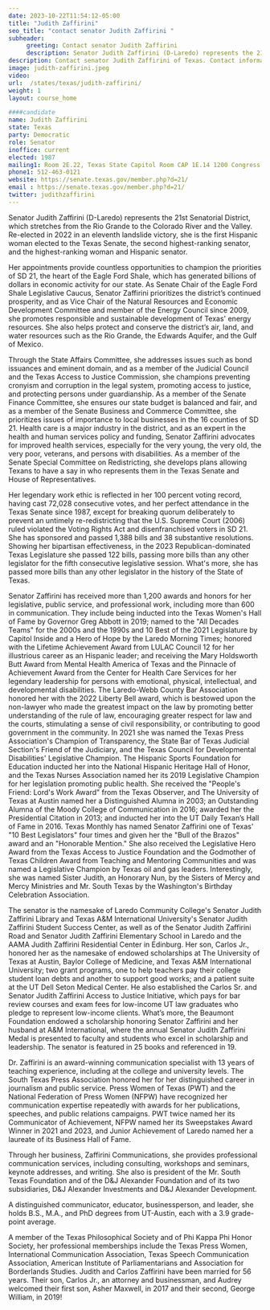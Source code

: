 ```yaml
---
date: 2023-10-22T11:54:12-05:00
title: "Judith Zaffirini"
seo_title: "contact senator Judith Zaffirini "
subheader:
     greeting: Contact senator Judith Zaffirini
     description: Senator Judith Zaffirini (D-Laredo) represents the 21st Senatorial District, which stretches from the Rio Grande to the Colorado River and the Valley. Re-elected in 2022 in an eleventh landslide victory, she is the first Hispanic woman elected to the Texas Senate, the second highest-ranking senator, and the highest-ranking woman and Hispanic senator
description: Contact senator Judith Zaffirini of Texas. Contact information for Judith Zaffirini includes email address, phone number, and mailing address.
image: judith-zaffirini.jpeg
video:
url:  /states/texas/judith-zaffirini/
weight: 1
layout: course_home

####candidate
name: Judith Zaffirini
state: Texas
party: Democratic
role: Senator
inoffice: current
elected: 1987
mailing1: Room 2E.22, Texas State Capitol Room CAP 1E.14 1200 Congress Ave Austin, TX 78711-2068
phone1: 512-463-0121
website: https://senate.texas.gov/member.php?d=21/
email : https://senate.texas.gov/member.php?d=21/
twitter: judithzaffirini
---
```


Senator Judith Zaffirini (D-Laredo) represents the 21st Senatorial District, which stretches from the Rio Grande to the Colorado River and the Valley. Re-elected in 2022 in an eleventh landslide victory, she is the first Hispanic woman elected to the Texas Senate, the second highest-ranking senator, and the highest-ranking woman and Hispanic senator.

Her appointments provide countless opportunities to champion the priorities of SD 21, the heart of the Eagle Ford Shale, which has generated billions of dollars in economic activity for our state. As Senate Chair of the Eagle Ford Shale Legislative Caucus, Senator Zaffirini prioritizes the district’s continued prosperity, and as Vice Chair of the Natural Resources and Economic Development Committee and member of the Energy Council since 2009, she promotes responsible and sustainable development of Texas' energy resources. She also helps protect and conserve the district’s air, land, and water resources such as the Rio Grande, the Edwards Aquifer, and the Gulf of Mexico.

Through the State Affairs Committee, she addresses issues such as bond issuances and eminent domain, and as a member of the Judicial Council and the Texas Access to Justice Commission, she champions preventing cronyism and corruption in the legal system, promoting access to justice, and protecting persons under guardianship. As a member of the Senate Finance Committee, she ensures our state budget is balanced and fair, and as a member of the Senate Business and Commerce Committee, she prioritizes issues of importance to local businesses in the 16 counties of SD 21. Health care is a major industry in the district, and as an expert in the health and human services policy and funding, Senator Zaffirini advocates for improved health services, especially for the very young, the very old, the very poor, veterans, and persons with disabilities. As a member of the Senate Special Committee on Redistricting, she develops plans allowing Texans to have a say in who represents them in the Texas Senate and House of Representatives.

Her legendary work ethic is reflected in her 100 percent voting record, having cast 72,028 consecutive votes, and her perfect attendance in the Texas Senate since 1987, except for breaking quorum deliberately to prevent an untimely re-redistricting that the U.S. Supreme Court (2006) ruled violated the Voting Rights Act and disenfranchised voters in SD 21. She has sponsored and passed 1,388 bills and 38 substantive resolutions. Showing her bipartisan effectiveness, in the 2023 Republican-dominated Texas Legislature she passed 122 bills, passing more bills than any other legislator for the fifth consecutive legislative session. What's more, she has passed more bills than any other legislator in the history of the State of Texas.

Senator Zaffirini has received more than 1,200 awards and honors for her legislative, public service, and professional work, including more than 600 in communication. They include being inducted into the Texas Women's Hall of Fame by Governor Greg Abbott in 2019; named to the "All Decades Teams" for the 2000s and the 1990s and 10 Best of the 2021 Legislature by Capitol Inside and a Hero of Hope by the Laredo Morning Times; honored with the Lifetime Achievement Award from LULAC Council 12 for her illustrious career as an Hispanic leader; and receiving the Mary Holdsworth Butt Award from Mental Health America of Texas and the Pinnacle of Achievement Award from the Center for Health Care Services for her legendary leadership for persons with emotional, physical, intellectual, and developmental disabilities. The Laredo-Webb County Bar Association honored her with the 2022 Liberty Bell award, which is bestowed upon the non-lawyer who made the greatest impact on the law by promoting better understanding of the rule of law, encouraging greater respect for law and the courts, stimulating a sense of civil responsibility, or contributing to good government in the community. In 2021 she was named the Texas Press Association's Champion of Transparency, the State Bar of Texas Judicial Section's Friend of the Judiciary, and the Texas Council for Developmental Disabilities' Legislative Champion. The Hispanic Sports Foundation for Education inducted her into the National Hispanic Heritage Hall of Honor, and the Texas Nurses Association named her its 2019 Legislative Champion for her legislation promoting public health. She received the "People's Friend: Lord's Work Award" from the Texas Observer, and The University of Texas at Austin named her a Distinguished Alumna in 2003; an Outstanding Alumna of the Moody College of Communication in 2016; awarded her the Presidential Citation in 2013; and inducted her into the UT Daily Texan’s Hall of Fame in 2016. Texas Monthly has named Senator Zaffirini one of Texas' "10 Best Legislators" four times and given her the "Bull of the Brazos" award and an "Honorable Mention." She also received the Legislative Hero Award from the Texas Access to Justice Foundation and the Godmother of Texas Children Award from Teaching and Mentoring Communities and was named a Legislative Champion by Texas oil and gas leaders. Interestingly, she was named Sister Judith, an Honorary Nun, by the Sisters of Mercy and Mercy Ministries and Mr. South Texas by the Washington's Birthday Celebration Association.

The senator is the namesake of Laredo Community College's Senator Judith Zaffirini Library and Texas A&M International University's Senator Judith Zaffirini Student Success Center, as well as of the Senator Judith Zaffirini Road and Senator Judith Zaffirini Elementary School in Laredo and the AAMA Judith Zaffirini Residential Center in Edinburg. Her son, Carlos Jr., honored her as the namesake of endowed scholarships at The University of Texas at Austin, Baylor College of Medicine, and Texas A&M International University; two grant programs, one to help teachers pay their college student loan debts and another to support good works; and a patient suite at the UT Dell Seton Medical Center. He also established the Carlos Sr. and Senator Judith Zaffirini Access to Justice Initiative, which pays for bar review courses and exam fees for low-income UT law graduates who pledge to represent low-income clients. What’s more, the Beaumont Foundation endowed a scholarship honoring Senator Zaffirini and her husband at A&M International, where the annual Senator Judith Zaffirini Medal is presented to faculty and students who excel in scholarship and leadership. The senator is featured in 25 books and referenced in 19.

Dr. Zaffirini is an award-winning communication specialist with 13 years of teaching experience, including at the college and university levels. The South Texas Press Association honored her for her distinguished career in journalism and public service. Press Women of Texas (PWT) and the National Federation of Press Women (NFPW) have recognized her communication expertise repeatedly with awards for her publications, speeches, and public relations campaigns. PWT twice named her its Communicator of Achievement, NFPW named her its Sweepstakes Award Winner in 2021 and 2023, and Junior Achievement of Laredo named her a laureate of its Business Hall of Fame.

Through her business, Zaffirini Communications, she provides professional communication services, including consulting, workshops and seminars, keynote addresses, and writing. She also is president of the Mr. South Texas Foundation and of the D&J Alexander Foundation and of its two subsidiaries, D&J Alexander Investments and D&J Alexander Development.

A distinguished communicator, educator, businessperson, and leader, she holds B.S., M.A., and PhD degrees from UT-Austin, each with a 3.9 grade-point average.

A member of the Texas Philosophical Society and of Phi Kappa Phi Honor Society, her professional memberships include the Texas Press Women, International Communication Association, Texas Speech Communication Association, American Institute of Parliamentarians and Association for Borderlands Studies. Judith and Carlos Zaffirini have been married for 56 years. Their son, Carlos Jr., an attorney and businessman, and Audrey welcomed their first son, Asher Maxwell, in 2017 and their second, George William, in 2019!
